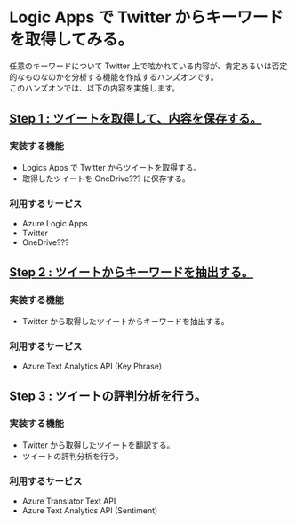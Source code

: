 # Logic Apps で Twitter からキーワードを取得してみる。
任意のキーワードについて Twitter 上で呟かれている内容が、肯定あるいは否定的なものなのかを分析する機能を作成するハンズオンです。  
このハンズオンでは、以下の内容を実施します。

## [Step 1 : ツイートを取得して、内容を保存する。](./Step1.md)

### 実装する機能
- Logics Apps で Twitter からツイートを取得する。
- 取得したツイートを OneDrive??? に保存する。

### 利用するサービス
- Azure Logic Apps
- Twitter
- OneDrive???

## [Step 2 : ツイートからキーワードを抽出する。](./Step2.md)

### 実装する機能
- Twitter から取得したツイートからキーワードを抽出する。

### 利用するサービス
- Azure Text Analytics API (Key Phrase)

## Step 3 : ツイートの評判分析を行う。

### 実装する機能
- Twitter から取得したツイートを翻訳する。
- ツイートの評判分析を行う。

### 利用するサービス
- Azure Translator Text API
- Azure Text Analytics API (Sentiment)
